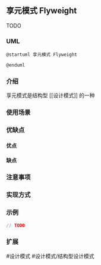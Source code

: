 ## 享元模式 Flyweight
TODO
### UML
```plantuml
@startuml 享元模式 Flyweight

@enduml
```

### 介绍
享元模式是结构型 [[设计模式]] 的一种

### 使用场景


### 优缺点
#### 优点


#### 缺点


### 注意事项


### 实现方式


### 示例
```java
// TODO
```

### 扩展


#设计模式 #设计模式/结构型设计模式 
